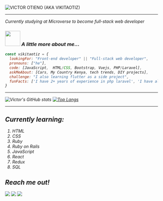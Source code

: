 ![VICTOR OTIENO (AKA VIKITAOTIZ)](https://user-images.githubusercontent.com/42869046/114180949-95cf8680-9949-11eb-84a7-80ce420eaa25.png)

---

<p><em>Currently studying at Microverse to become full-stack web developer</p>

### <img src="https://media.giphy.com/media/26Fxy3Iz1ari8oytO/giphy.gif" width="50"> A little more about me...  

```javascript
const vikitaotiz = {
  lookingFor: "Front-end developer" || "Full-stack web developer",
  pronouns: ["he"],
  code: [JavaScript,  HTML/CSS, Bootstrap, Vuejs, PHP/Laravel],
  askMeAbout: [Cars, My Country Kenya, tech trends, DIY projects],
  challenge: "I also learning flutter as a side project",
  funFacts: ['I have 2+ years of experience in php laravel', 'I have also worked with vuejs, vuetify and nuxtjs']
}
```
---

![Victor's GitHub stats](https://github-readme-stats.vercel.app/api?username=vikitaotiz&show_icons=true&theme=radical)
[![Top Langs](https://github-readme-stats.vercel.app/api/top-langs/?username=vikitaotiz&theme=radical)](https://github.com/vikitaotiz/github-readme-stats)

---

## Currently learning:
<ol>
  <li>HTML</li>
  <li>CSS</li>
  <li>Ruby</li>
  <li>Ruby on Rails</li>
  <li>JavaScript</li>
  <li>React</li>
  <li>Redux</li>
  <li>SQL</li>
</ol>

## Reach me out!

[![](https://img.shields.io/badge/LinkedIn-0077B5?style=for-the-badge&logo=linkedin&logoColor=white)](https://www.linkedin.com/in/victor-otieno-22ba7773/)
[![](https://img.shields.io/badge/Twitter-1DA1F2?style=for-the-badge&logo=twitter&logoColor=white)](https://twitter.com/victoro29641869)
[![](https://img.shields.io/badge/Gmail-D14836?style=for-the-badge&logo=gmail&logoColor=white)](https://mail.google.com/mail/?view=cm&source=mailto:victorotieno598@gmail.com)

<!-- <a href="https://www.linkedin.com/in/victor-otieno-22ba7773/"><img align="center" height="50px" width="50px" src="https://freepngimg.com/download/linkedin/69408-business-icons-symbol-linkedin-computer-logo-icon.png"></a>
<a href="https://twitter.com/victoro29641869"><img align="center" height="50px" width="50px" src="https://icons-for-free.com/iconfiles/png/512/logo+twitter+twitter+logo+icon-1320167831451644641.png"></a>
<a href="mailto:victorotieno598@gmail.com"><img align="center" height="50px" width="50px" src="https://www.freepngimg.com/download/gmail/68253-icons-by-computer-inbox-android-email-gmail.png"></a> -->

